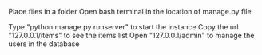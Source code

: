 Place files in a folder
Open bash terminal in the location of manage.py file

Type "python manage.py runserver" to start the instance
Copy the url "127.0.0.1/items" to see the items list
Open "127.0.0.1/admin" to manage the users in the database